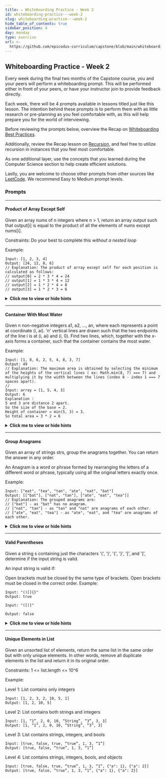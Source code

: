 ```yaml
---
title: ✏️ Whiteboarding Practice - Week 2
id: whiteboarding-practice---week-2
slug: whiteboarding-practice---week-2
hide_table_of_contents: true
sidebar_position: 4
day: monday
type: exercise
url: >-
  https://github.com/epicodus-curriculum/capstone/blob/main/whiteboarding_prompt_2.md
---
```


## Whiteboarding Practice - Week 2

Every week during the final two months of the Capstone course, you and your peers will perform a whiteboarding prompt. This will be performed either in front of your peers, or have your instructor join to provide feedback directly. 

Each week, there will be 4 prompts available in lessons titled just like this lesson. The intention behind these prompts is to perform them with as little research or pre-planning as you feel comfortable with, as this will help prepare you for the world of interviewing.

Before reviewing the prompts below, overview the Recap on [Whiteboarding Best Practices](https://full-time.learnhowtoprogram.com/capstone/capstone-week-3/recap-whiteboarding-best-practices). 

Additionally, review the Recap lesson on [Recursion](https://full-time.learnhowtoprogram.com/capstone/capstone-week-3/recap-recursion), and feel free to utilize recursion in instances that you feel most comfortable. 

As one additional layer, use the concepts that you learned during the Computer Science section to help create efficient solutions.

Lastly, you are welcome to choose other prompts from other sources like [LeetCode](https://leetcode.com/). We recommend Easy to Medium prompt levels. 

### Prompts

---

#### Product of Array Except Self

Given an array nums of n integers where n > 1, return an array output such that output[i] is equal to the product of all the elements of nums except nums[i].

Constraints: Do your best to complete this *without a nested loop*

Example:


```
Input: [1, 2, 3, 4]
Output: [24, 12, 8, 6]
// Explanation: The product of array except self for each position is calculated as follows:
// output[0] = 2 * 3 * 4 = 24
// output[1] = 1 * 3 * 4 = 12
// output[2] = 1 * 2 * 4 = 8
// output[3] = 1 * 2 * 3 = 6
```

<details><summary><i class="glyphicon glyphicon-chevron-right"></i><strong>Click me to view or hide hints</strong><i class="glyphicon glyphicon-chevron-left"></i></summary>
<p>Hint 1: You can calculate the product of all elements from the left side and the product of all elements from the right side.</p>
<p>Hint 2: Use two separate arrays to store the product of elements to the left and right of each element.</p>
<p>Hint 3: Finally, multiply the corresponding elements from both arrays to get the result.</p>
</details>

---

#### Container With Most Water

Given n non-negative integers a1, a2, ..., an, where each represents a point at coordinate (i, ai). 'n' vertical lines are drawn such that the two endpoints of the line i is at (i, ai) and (i, 0). Find two lines, which, together with the x-axis forms a container, such that the container contains the most water.

Example:

```
Input: [1, 8, 6, 2, 5, 4, 8, 3, 7]
Output: 49
// Explanation: The maximum area is obtained by selecting the minimum of the heights of the vertical lines ( ex: Math.min(8, 7) === 7) and multiplying it by the width between the lines (index 8 - index 1 === 7 spaces apart).
//
Input: array = [1, 5, 4, 3]
Output: 6
Explanation : 
5 and 3 are distance 2 apart. 
So the size of the base = 2. 
Height of container = min(5, 3) = 3. 
So total area = 3 * 2 = 6
```

<details><summary><i class="glyphicon glyphicon-chevron-right"></i><strong>Click me to view or hide hints</strong><i class="glyphicon glyphicon-chevron-left"></i></summary>
<p>Hint 1: This problem can be solved using the two-pointer technique.</p>
<p>Hint 2: Initialize two pointers, one at the beginning and one at the end of the array.</p>
<p>Hint 3: Calculate the area formed by the two lines at the pointers and update the maximum area if the current area is greater.</p>
<p>Hint 4: Move the pointer with the smaller height towards the center of the array, as this might lead to a higher area.</p>
<p>Hint 5: Repeat the process until the pointers meet.</p>
</details>

---

#### Group Anagrams

Given an array of strings strs, group the anagrams together. You can return the answer in any order.

An Anagram is a word or phrase formed by rearranging the letters of a different word or phrase, typically using all the original letters exactly once.

Example:


```
Input: ["eat", "tea", "tan", "ate", "nat", "bat"]
Output: [["bat"], ["nat", "tan"], ["ate", "eat", "tea"]]
// Explanation: The grouped anagrams are:
// ["bat"] - as "bat" has no anagram.
// ["nat", "tan"] - as "tan" and "nat" are anagrams of each other.
// ["ate", "eat", "tea"] - as "ate", "eat", and "tea" are anagrams of each other.
```

<details><summary><i class="glyphicon glyphicon-chevron-right"></i><strong>Click me to view or hide hints</strong><i class="glyphicon glyphicon-chevron-left"></i></summary>
<p>Hint 1: You can use a hash table to group anagrams.</p>
<p>Hint 2: Convert each string into a character count (e.g., "ate" becomes "a1e1t1").</p>
<p>Hint 3: Use the character counts as keys in the hash table and store all strings with the same character counts together.</p>
</details>

---

#### Valid Parentheses

Given a string s containing just the characters '(', ')', '{', '}', '[', and ']', determine if the input string is valid.

An input string is valid if:

Open brackets must be closed by the same type of brackets.
Open brackets must be closed in the correct order.
Example:


```
Input: "()[]{}"
Output: true

Input: "([)]"

Output: false
```

<details><summary><i class="glyphicon glyphicon-chevron-right"></i><strong>Click me to view or hide hints</strong><i class="glyphicon glyphicon-chevron-left"></i></summary>
<p>Hint 1: You can use a stack to solve this problem.</p>
<p>Hint 2: Traverse the string, pushing opening brackets onto the stack.</p>
<p>Hint 3: When encountering a closing bracket, pop the top element from the stack and check if it matches the corresponding opening bracket.</p>
<p>Hint 4: If the stack is empty or the popped bracket does not match, return false.</p>
<p>Hint 5: At the end, check if the stack is empty. If it is, return true; otherwise, return false.</p>
</details>

---

#### Unique Elements in List

Given an unsorted list of elements, return the same list in the same order but with only unique elements. In other words, remove all duplicate elements in the list and return it in its original order. 


Constraints: 1 <= list.length <= 10^6

Example: 


Level 1: List contains only integers

```
Input: [1, 2, 3, 2, 10, 5, 1] 
Output: [1, 2, 10, 5]
```

Level 2: List contains both strings and integers 

```
Input: [1, “1”, 2, 0, 10, “String”, “3”, 3, 3]
Output: [1, “1”, 2, 0, 10, “String”, “3”, 3]
```

Level 3: List contains strings, integers, and bools

```
Input: [true, false, true, “true”, 1, 3, “1”]
Output: [true, false, “true”, 1, 3, “1”]
```

Level 4: List contains strings, integers, bools, and objects

```
Input: [true, false, true, “true”, 1, 3, “1”, {"a": 1}, {"a": 2}]
Output: [true, false, “true”, 1, 3, “1”, {"a": 1}, {"a": 2}]
```



